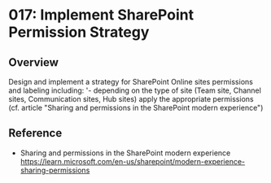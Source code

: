 # 017: Implement SharePoint Permission Strategy

## Overview

Design and implement a strategy for SharePoint Online sites permissions and labeling including:
'- depending on the type of site (Team site, Channel sites, Communication sites, Hub sites) apply the appropriate permissions (cf. article "Sharing and permissions in the SharePoint modern experience")

## Reference

* Sharing and permissions in the SharePoint modern experience https://learn.microsoft.com/en-us/sharepoint/modern-experience-sharing-permissions

